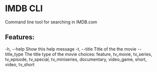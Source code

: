 # IMDB CLI

Command line tool for searching in IMDB.com

## Features:
-h, --help          Show this help message
-t, --title         Title of the the movie
--title_type        The title type of the movie
  choices: feature, tv_movie, tv_series, tv_episode, tv_special, tv_miniseries, documentary, video_game, short, video, tv_short


